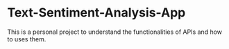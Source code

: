 # Text-Sentiment-Analysis-App
This is a personal project to understand the functionalities of APIs and how to uses them.
